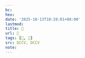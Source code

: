```yaml
---
bc:
hex:
date: '2025-10-13T10:28:01+08:00'
lastmod:
title: 􄰱
url: 􄰱
tags: [𦦝, 𦦧]
src: DCCV, DCCV
note:
---
```

